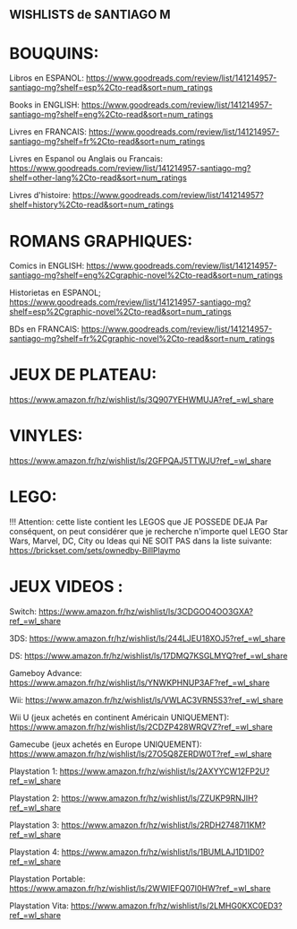 ## WISHLISTS de SANTIAGO M


# BOUQUINS:

Libros en ESPANOL:
https://www.goodreads.com/review/list/141214957-santiago-mg?shelf=esp%2Cto-read&sort=num_ratings

Books in ENGLISH:
https://www.goodreads.com/review/list/141214957-santiago-mg?shelf=eng%2Cto-read&sort=num_ratings

Livres en FRANCAIS:
https://www.goodreads.com/review/list/141214957-santiago-mg?shelf=fr%2Cto-read&sort=num_ratings

Livres en Espanol ou Anglais ou Francais:
https://www.goodreads.com/review/list/141214957-santiago-mg?shelf=other-lang%2Cto-read&sort=num_ratings

Livres d'histoire:
https://www.goodreads.com/review/list/141214957?shelf=history%2Cto-read&sort=num_ratings

# ROMANS GRAPHIQUES:

Comics in ENGLISH:
https://www.goodreads.com/review/list/141214957-santiago-mg?shelf=eng%2Cgraphic-novel%2Cto-read&sort=num_ratings

Historietas en ESPANOL;
https://www.goodreads.com/review/list/141214957-santiago-mg?shelf=esp%2Cgraphic-novel%2Cto-read&sort=num_ratings

BDs en FRANCAIS:
https://www.goodreads.com/review/list/141214957-santiago-mg?shelf=fr%2Cgraphic-novel%2Cto-read&sort=num_ratings

# JEUX DE PLATEAU:

https://www.amazon.fr/hz/wishlist/ls/3Q907YEHWMUJA?ref_=wl_share

# VINYLES:

https://www.amazon.fr/hz/wishlist/ls/2GFPQAJ5TTWJU?ref_=wl_share

# LEGO:

!!! Attention: cette liste contient les LEGOS que JE POSSEDE DEJA
Par conséquent, on peut considérer que je recherche n'importe quel LEGO Star Wars, Marvel, DC, City ou Ideas qui NE SOIT PAS dans la liste suivante:
https://brickset.com/sets/ownedby-BillPlaymo

# JEUX VIDEOS :

Switch:
https://www.amazon.fr/hz/wishlist/ls/3CDGOO4OO3GXA?ref_=wl_share

3DS:
https://www.amazon.fr/hz/wishlist/ls/244LJEU18XOJ5?ref_=wl_share

DS:
https://www.amazon.fr/hz/wishlist/ls/17DMQ7KSGLMYQ?ref_=wl_share

Gameboy Advance:
https://www.amazon.fr/hz/wishlist/ls/YNWKPHNUP3AF?ref_=wl_share

Wii:
https://www.amazon.fr/hz/wishlist/ls/VWLAC3VRN5S3?ref_=wl_share

Wii U (jeux achetés en continent Américain UNIQUEMENT):
https://www.amazon.fr/hz/wishlist/ls/2CDZP428WRQVZ?ref_=wl_share

Gamecube (jeux achetés en Europe UNIQUEMENT):
https://www.amazon.fr/hz/wishlist/ls/27O5Q8ZERDW0T?ref_=wl_share

Playstation 1:
https://www.amazon.fr/hz/wishlist/ls/2AXYYCW12FP2U?ref_=wl_share

Playstation 2:
https://www.amazon.fr/hz/wishlist/ls/ZZUKP9RNJIH?ref_=wl_share

Playstation 3:
https://www.amazon.fr/hz/wishlist/ls/2RDH27487I1KM?ref_=wl_share

Playstation 4:
https://www.amazon.fr/hz/wishlist/ls/1BUMLAJ1D1ID0?ref_=wl_share

Playstation Portable:
https://www.amazon.fr/hz/wishlist/ls/2WWIEFQ07I0HW?ref_=wl_share

Playstation Vita:
https://www.amazon.fr/hz/wishlist/ls/2LMHG0KXC0ED3?ref_=wl_share







